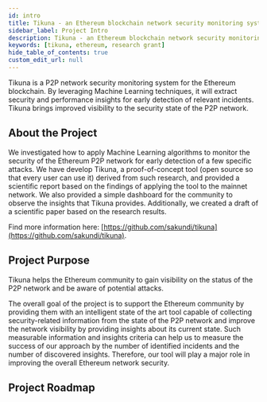 ```yaml
---
id: intro
title: Tikuna - an Ethereum blockchain network security monitoring system
sidebar_label: Project Intro
description: Tikuna - an Ethereum blockchain network security monitoring system
keywords: [tikuna, ethereum, research grant]
hide_table_of_contents: true
custom_edit_url: null
---
```


Tikuna is a P2P network security monitoring system for the Ethereum blockchain.
By leveraging Machine Learning techniques, it will extract security and performance insights for
early detection of relevant incidents. Tikuna brings improved visibility to the security state
of the P2P network.

## About the Project

We investigated how to apply Machine Learning algorithms to monitor the security of the Ethereum
P2P network for early detection of a few specific attacks. We have develop Tikuna,
a proof-of-concept tool (open source so that every user can use it) derived from such research,
and provided a scientific report based on the findings of applying the tool to the mainnet network.
We also provided a simple dashboard for the community to observe the insights that Tikuna provides.
Additionally, we created a draft of a scientific paper based on the research results.

Find more information here: [https://github.com/sakundi/tikuna](https://github.com/sakundi/tikuna).

## Project Purpose

Tikuna helps the Ethereum community to gain visibility on the status of the P2P network and be aware
of potential attacks.

The overall goal of the project is to support the Ethereum community by providing them with an intelligent
state of the art tool capable of collecting security-related information from the state of the P2P network
and improve the network visibility by providing insights about its current state. Such measurable information
and insights criteria can help us to measure the success of our approach by the number of identified incidents
and the number of discovered insights. Therefore, our tool will play a major role in improving the overall
Ethereum network security.

## Project Roadmap

<div className="roadmapImage"></div>
